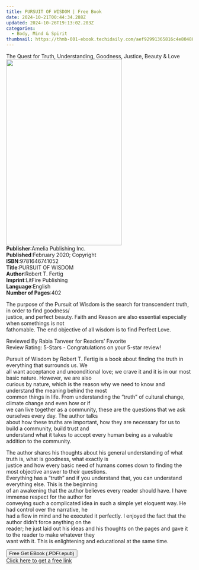 ```yaml
---
title: PURSUIT OF WISDOM | Free Book
date: 2024-10-21T00:44:34.288Z
updated: 2024-10-26T19:13:02.203Z
categories:
  - Body, Mind & Spirit
thumbnail: https://thmb-001-ebook.techidaily.com/aef92991365816c4e80488b0168d43a73117c0549f7aeb93ef9f7b6a3aa4e075.jpg
---
```

<main id="book-container">
  <div class="flex flex-col">
    <div class="book-brief flex-1 py-6 px-4 sm:p-6 md:py-10 md:px-8">
      <!-- brief-->
      <div class="book-brief-main">
        The Quest for Truth, Understanding, Goodness, Justice, Beauty & Love
      </div>
    </div>
    <div
      class="book-meta-info flex-1 grid gap-4 col-start-1 col-end-3 row-start-1 sm:mb-6 sm:grid-cols-4 lg:gap-6 lg:col-start-2 lg:row-end-6 lg:row-span-6 lg:mb-0"
    >
      <div
        class="book-meta-info-left place-content-center mt-4 p-4 text-sm leading-6 col-start-2 col-span-2 dark:text-slate-400"
      >
        <img
          class="w-full h-500 object-cover rounded-lg sm:h-255 sm:col-span-2 lg:col-span-full"
          src="https://img-001-ebook.techidaily.com/544f8c83d8a0edac67390c9a1b60a8f3ade595744b19788cf6e1f0e4863e762b.jpg"
          alt=""
          width="312"
          height="500"
        />
      </div>
      <div
        class="book-meta-info-right mt-2 col-start-1 row-start-2 col-span-3 self-center"
      >
        <!-- meta data  -->
        <div class="flex flex-col px-4 md:px-8">
          <div class="flex-1">
            <strong>Publisher</strong>:<span class="px-2"
              >Amelia Publishing Inc.</span
            >
          </div>
          <div class="flex-1">
            <strong>Published</strong>:<span class="px-2"
              >February 2020; Copyright</span
            >
          </div>
          <div class="flex-1">
            <strong>ISBN</strong>:<span class="px-2">9781646741052</span>
          </div>
          <div class="flex-1">
            <strong>Title</strong>:<span class="px-2">PURSUIT OF WISDOM</span>
          </div>
          <div class="flex-1">
            <strong>Author</strong>:<span class="px-2">Robert T. Fertig</span>
          </div>
          <div class="flex-1">
            <strong>Imprint</strong>:<span class="px-2"
              >LitFire Publishing</span
            >
          </div>
          <div class="flex-1">
            <strong>Language</strong>:<span class="px-2">English</span>
          </div>
          <div class="flex-1">
            <strong>Number of Pages</strong>:<span class="px-2">402</span>
          </div>
        </div>
      </div>
    </div>
    <div class="book-description flex-1 py-6 px-4 sm:p-6 md:py-10 md:px-8">
      <div class="book-description-main">
        <div accordion-content="" id="description">
          <p>
            The purpose of the Pursuit of Wisdom is the search for transcendent
            truth, in order to find goodness/<br />justice, and perfect beauty.
            Faith and Reason are also essential especially when somethings is
            not<br />fathomable. The end objective of all wisdom is to find
            Perfect Love.&nbsp;&nbsp;
          </p>
          <p>
            Reviewed By Rabia Tanveer for Readers’ Favorite<br />Review Rating:
            5-Stars - Congratulations on your 5-star
            review!&nbsp;&nbsp;&nbsp;&nbsp;&nbsp;&nbsp;&nbsp;&nbsp;&nbsp;&nbsp;&nbsp;&nbsp;&nbsp;&nbsp;&nbsp;&nbsp;&nbsp;
          </p>
          <p>
            Pursuit of Wisdom by Robert T. Fertig is a book about finding the
            truth in everything that surrounds us. We<br />all want acceptance
            and unconditional love; we crave it and it is in our most basic
            nature. However, we are also<br />curious by nature, which is the
            reason why we need to know and understand the meaning behind the
            most<br />common things in life. From understanding the “truth” of
            cultural change, climate change and even how or if<br />we can live
            together as a community, these are the questions that we ask
            ourselves every day. The author talks<br />about how these truths
            are important, how they are necessary for us to build a community,
            build trust and<br />understand what it takes to accept every human
            being as a valuable addition to the community.
          </p>
          <p>
            The author shares his thoughts about his general understanding of
            what truth is, what is goodness, what exactly is<br />justice and
            how every basic need of humans comes down to finding the most
            objective answer to their questions.<br />Everything has a “truth”
            and if you understand that, you can understand everything else. This
            is the beginning<br />of an awakening that the author believes every
            reader should have. I have immense respect for the author for<br />conveying
            such a complicated idea in such a simple yet eloquent way. He had
            control over the narrative, he<br />had a flow in mind and he
            executed it perfectly. I enjoyed the fact that the author didn’t
            force anything on the<br />reader; he just laid out his ideas and
            his thoughts on the pages and gave it to the reader to make whatever
            they<br />want with it. This is enlightening and educational at the
            same time.
          </p>
        </div>
        <div class="accordion-fader"></div>
      </div>
    </div>
    <div class="book-excerpts flex-1 py-6 px-4 sm:p-6 md:py-10 md:px-8"></div>
    <div
      class="book-about-author flex-1 py-6 px-4 sm:p-6 md:py-10 md:px-8"
    ></div>
    <div class="book-free-get flex-1 py-6 px-4 sm:p-6 md:py-10 md:px-8">
      <button
        id="btn-free-get"
        class="bg-blue-500 hover:bg-blue-700 text-white font-bold py-2 px-4 rounded"
      >
        Free Get EBook (.PDF/.epub)
      </button>
      <div id="countdown-display" class="px-2 text-lg mt-2"></div>
      <a
        id="free-link"
        class="hidden bg-blue-500 hover:bg-blue-700 text-white font-bold py-2 px-4 rounded"
        href="https://www.ebooks.com/en-us/book/209969765/pursuit-of-wisdom/robert-t-fertig/"
        target="_blank"
        >Click here to get a free link</a
      >
    </div>
    <script>
      let countdownTime = 0;
      let countdownInterval = null;
      document
        .getElementById('btn-free-get')
        .addEventListener('click', startCountdown);
      function startCountdown() {
        countdownTime = new Date().getTime() + 60000 * 3;
        countdownInterval = setInterval(updateCountdown, 1000);
        document.getElementById('btn-free-get').disabled = true;
        document
          .getElementById('btn-free-get')
          .classList.add('bg-gray-500', 'cursor-not-allowed');
      }
      function updateCountdown() {
        let currentTime = new Date().getTime();
        let timeLeft = countdownTime - currentTime;
        let secondsLeft = Math.floor(timeLeft / 1000);
        document.getElementById('countdown-display').innerHTML =
          `Remaining time: ${secondsLeft} seconds.`;
        if (secondsLeft <= 0) {
          clearInterval(countdownInterval);
          document.getElementById('btn-free-get').classList.add('hidden');
          document.getElementById('free-link').classList.remove('hidden');
          document.getElementById('countdown-display').innerHTML = '';
        }
      }
    </script>
  </div>
</main>

<ins class="adsbygoogle"
      style="display:block"
      data-ad-client="ca-pub-7571918770474297"
      data-ad-slot="8358498916"
      data-ad-format="auto"
      data-full-width-responsive="true"></ins>
    